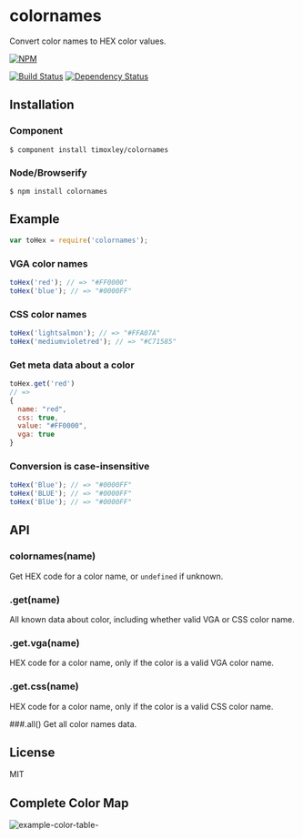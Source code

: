# colornames

Convert color names to HEX color values.

[![NPM](https://nodei.co/npm/colornames.png)](https://nodei.co/npm/colornames/)

[![Build Status](https://travis-ci.org/timoxley/colornames.png?branch=master)](https://travis-ci.org/timoxley/colornames)
[![Dependency Status](https://david-dm.org/timoxley/colornames.png)](https://david-dm.org/timoxley/colornames)

## Installation

### Component

    $ component install timoxley/colornames

### Node/Browserify

    $ npm install colornames

## Example

```js
var toHex = require('colornames');
```

### VGA color names

```js
toHex('red'); // => "#FF0000"
toHex('blue'); // => "#0000FF"
```

### CSS color names

```js
toHex('lightsalmon'); // => "#FFA07A"
toHex('mediumvioletred'); // => "#C71585"
```

### Get meta data about a color

```js
toHex.get('red')
// =>
{
  name: "red",
  css: true,
  value: "#FF0000",
  vga: true
}
```

### Conversion is case-insensitive

```js
toHex('Blue'); // => "#0000FF"
toHex('BLUE'); // => "#0000FF"
toHex('BlUe'); // => "#0000FF"
```

## API

### colornames(name)

Get HEX code for a color name, or `undefined` if unknown.

### .get(name)

All known data about color, including whether valid VGA or CSS color
name.

### .get.vga(name)

HEX code for a color name, only if the color is a valid VGA color
name.

### .get.css(name)

HEX code for a color name, only if the color is a valid CSS color
name.

###.all()
Get all color names data.

## License

MIT

## Complete Color Map

![example-color-table-](https://f.cloud.github.com/assets/43438/643981/f57948a0-d381-11e2-99fd-197c44065564.png)
